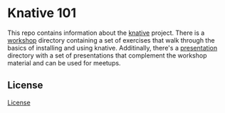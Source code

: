 # Knative 101

This repo contains information about the [knative](https://github.com/knative/)
project. There is a [workshop](./workshop) directory containing a set of
exercises that walk through the basics of installing and using knative.
Additinally, there's a [presentation](./presentation) directory with a
set of presentations that complement the workshop material and can be used for
meetups. 

## License

[License](./LICENSE.txt)

